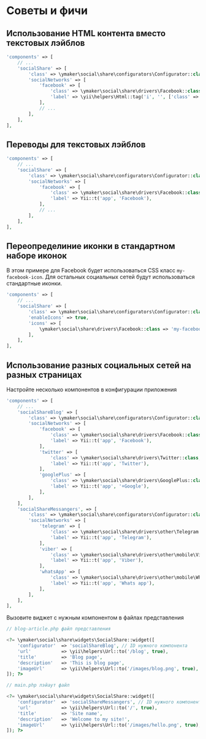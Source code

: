 Советы и фичи
=============

## Использование HTML контента вместо текстовых лэйблов

```php
'components' => [
    // ...
    'socialShare' => [
        'class' => \ymaker\social\share\configurators\Configurator::class,
        'socialNetworks' => [
            'facebook' => [
                'class' => \ymaker\social\share\drivers\Facebook::class,
                'label' => \yii\helpers\Html::tag('i', '', ['class' => 'icon-fb']),
            ],
            // ...
        ],
    ],
],
```

## Переводы для текстовых лэйблов

```php
'components' => [
    // ...
    'socialShare' => [
        'class' => \ymaker\social\share\configurators\Configurator::class,
        'socialNetworks' => [
            'facebook' => [
                'class' => \ymaker\social\share\drivers\Facebook::class,
                'label' => Yii::t('app', 'Facebook'),
            ],
            // ...
        ],
    ],
],
```

Переопределиние иконки в стандартном наборе иконок
--------------------------------------------------

В этом примере для Facebook будет использоваться CSS класс `my-facebook-icon`.
Для остальных социальных сетей будут использоваться стандартные иконки.

```php
'components' => [
    // ...
    'socialShare' => [
        'class' => \ymaker\social\share\configurators\Configurator::class,
        'enableIcons' => true,
        'icons' => [
            \ymaker\social\share\drivers\Facebook::class => 'my-facebook-icon',
        ],
    ],
],
```

## Использование разных социальных сетей на разных страницах

Настройте несколько компонентов в конфигурации приложения

```php
'components' => [
    // ...
    'socialShareBlog' => [
        'class' => \ymaker\social\share\configurators\Configurator::class,
        'socialNetworks' => [
            'facebook' => [
                'class' => \ymaker\social\share\drivers\Facebook::class,
                'label' => Yii::t('app', 'Facebook'),
            ],
            'twitter' => [
                'class' => \ymaker\social\share\drivers\Twitter::class,
                'label' => Yii::t('app', 'Twitter'),
            ],
            'googlePlus' => [
                'class' => \ymaker\social\share\drivers\GooglePlus::class,
                'label' => Yii::t('app', '+Google'),
            ],
        ],
    ],
    'socialShareMessangers', => [
        'class' => \ymaker\social\share\configurators\Configurator::class,
        'socialNetworks' => [
            'telegram' => [
                'class' => \ymaker\social\share\drivers\other\Telegram::class,
                'label' => Yii::t('app', 'Telegram'),
            ],
            'viber' => [
                'class' => \ymaker\social\share\drivers\other\mobile\Viber::class,
                'label' => Yii::t('app', 'Viber'),
            ],
            'whatsApp' => [
                'class' => \ymaker\social\share\drivers\other\mobile\WhatsApp::class,
                'label' => Yii::t('app', 'Whats app'),
            ],
        ],
    ],
],
```

Вызовите виджет с нужным компонентом в файлах представления

```php
// blog-article.php файл представления

<?= \ymaker\social\share\widgets\SocialShare::widget([
    'configurator'  => 'socialShareBlog', // ID нужного компонента
    'url'           => \yii\helpers\Url::to('/blog', true),
    'title'         => 'Blog page',
    'description'   => 'This is blog page',
    'imageUrl'      => \yii\helpers\Url::to('/images/blog.png', true),
]); ?>
```

```php
// main.php лэйаут файл

<?= \ymaker\social\share\widgets\SocialShare::widget([
    'configurator'  => 'socialShareMessangers', // ID нужного компонента
    'url'           => \yii\helpers\Url::to('/', true),
    'title'         => 'Site name',
    'description'   => 'Welcome to my site!',
    'imageUrl'      => \yii\helpers\Url::to('/images/hello.png', true),
]); ?>
```
